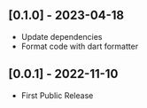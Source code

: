 ## [0.1.0] - 2023-04-18

- Update dependencies
- Format code with dart formatter


## [0.0.1] - 2022-11-10

- First Public Release

